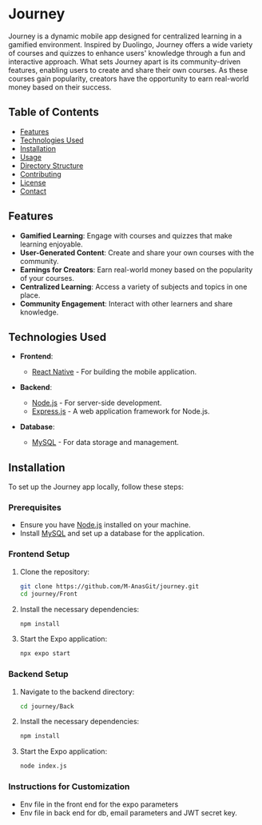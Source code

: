 # Journey

Journey is a dynamic mobile app designed for centralized learning in a gamified environment. Inspired by Duolingo, Journey offers a wide variety of courses and quizzes to enhance users' knowledge through a fun and interactive approach. What sets Journey apart is its community-driven features, enabling users to create and share their own courses. As these courses gain popularity, creators have the opportunity to earn real-world money based on their success.

## Table of Contents

-   [Features](#features)
-   [Technologies Used](#technologies-used)
-   [Installation](#installation)
-   [Usage](#usage)
-   [Directory Structure](#directory-structure)
-   [Contributing](#contributing)
-   [License](#license)
-   [Contact](#contact)

## Features

-   **Gamified Learning**: Engage with courses and quizzes that make learning enjoyable.
-   **User-Generated Content**: Create and share your own courses with the community.
-   **Earnings for Creators**: Earn real-world money based on the popularity of your courses.
-   **Centralized Learning**: Access a variety of subjects and topics in one place.
-   **Community Engagement**: Interact with other learners and share knowledge.

## Technologies Used

-   **Frontend**:
    -   [React Native](https://reactnative.dev/) - For building the mobile application.
-   **Backend**:

    -   [Node.js](https://nodejs.org/) - For server-side development.
    -   [Express.js](https://expressjs.com/) - A web application framework for Node.js.

-   **Database**:
    -   [MySQL](https://www.mysql.com/) - For data storage and management.

## Installation

To set up the Journey app locally, follow these steps:

### Prerequisites

-   Ensure you have [Node.js](https://nodejs.org/) installed on your machine.
-   Install [MySQL](https://www.mysql.com/) and set up a database for the application.

### Frontend Setup

1. Clone the repository:

    ```bash
    git clone https://github.com/M-AnasGit/journey.git
    cd journey/Front
    ```

2. Install the necessary dependencies:

    ```bash
    npm install
    ```

3. Start the Expo application:

    ```bash
    npx expo start
    ```

### Backend Setup

1. Navigate to the backend directory:

    ```bash
    cd journey/Back
    ```

2. Install the necessary dependencies:

    ```bash
    npm install
    ```

3. Start the Expo application:

    ```bash
    node index.js
    ```

### Instructions for Customization

-   Env file in the front end for the expo parameters
-   Env file in back end for db, email parameters and JWT secret key.
